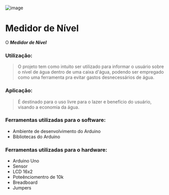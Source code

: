 ![image](https://user-images.githubusercontent.com/88898006/183535455-2098fb54-5a31-4407-9e55-6ef89b8eb1bc.png)

# Medidor de Nível
O ***Medidor de Nível*** 

### Utilização:
> O projeto tem como intuito ser utilizado para informar o usuário sobre o nível de água dentro de uma caixa d'água, podendo ser empregado como uma ferramenta pra evitar gastos desnecessários de água.
### Aplicação:
> É destinado para o uso livre para o lazer e benefício do usuário, visando a economia da água.
### Ferramentas utilizadas para o software:
- Ambiente de desenvolvimento do Arduino
- Bibliotecas do Arduino
### Ferramentas utilizadas para o hardware:
- Arduino Uno
- Sensor
- LCD 16x2
- Poteênciomentro de 10k
- Breadboard
- Jumpers
